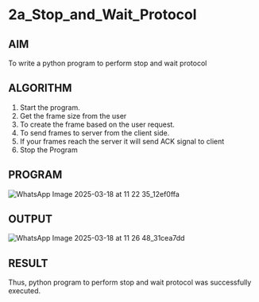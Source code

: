 # 2a_Stop_and_Wait_Protocol
## AIM 
To write a python program to perform stop and wait protocol
## ALGORITHM
1. Start the program.
2. Get the frame size from the user
3. To create the frame based on the user request.
4. To send frames to server from the client side.
5. If your frames reach the server it will send ACK signal to client
6. Stop the Program
## PROGRAM
![WhatsApp Image 2025-03-18 at 11 22 35_12ef0ffa](https://github.com/user-attachments/assets/0ccf2cc8-f017-4d4c-a89f-c6147e80a7c5)

## OUTPUT
![WhatsApp Image 2025-03-18 at 11 26 48_31cea7dd](https://github.com/user-attachments/assets/8f559c35-4584-42d0-a061-7ab9f80da1dd)

## RESULT
Thus, python program to perform stop and wait protocol was successfully executed.
